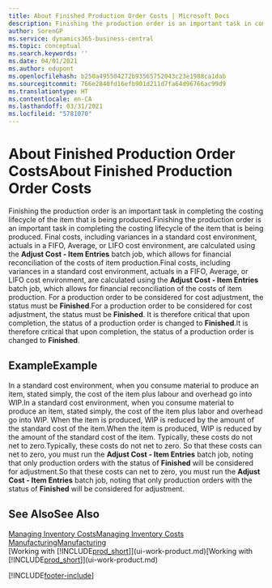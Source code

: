 ```yaml
---
title: About Finished Production Order Costs | Microsoft Docs
description: Finishing the production order is an important task in completing the costing lifecycle of the item that is being produced. Final costs, including variances in a standard cost environment, actuals in a FIFO, Average, or LIFO cost environment, are calculated using the Adjust Cost - Item Entries batch job.
author: SorenGP
ms.service: dynamics365-business-central
ms.topic: conceptual
ms.search.keywords: ''
ms.date: 04/01/2021
ms.author: edupont
ms.openlocfilehash: b250a495504272b93565752043c23e1988ca1dab
ms.sourcegitcommit: 766e2840fd16efb901d211d7fa64d96766ac99d9
ms.translationtype: HT
ms.contentlocale: en-CA
ms.lasthandoff: 03/31/2021
ms.locfileid: "5781070"
---
```

# <a name="about-finished-production-order-costs"></a><span data-ttu-id="94ce8-104">About Finished Production Order Costs</span><span class="sxs-lookup"><span data-stu-id="94ce8-104">About Finished Production Order Costs</span></span>
<span data-ttu-id="94ce8-105">Finishing the production order is an important task in completing the costing lifecycle of the item that is being produced.</span><span class="sxs-lookup"><span data-stu-id="94ce8-105">Finishing the production order is an important task in completing the costing lifecycle of the item that is being produced.</span></span> <span data-ttu-id="94ce8-106">Final costs, including variances in a standard cost environment, actuals in a FIFO, Average, or LIFO cost environment, are calculated using the **Adjust Cost - Item Entries** batch job, which allows for financial reconciliation of the costs of item production.</span><span class="sxs-lookup"><span data-stu-id="94ce8-106">Final costs, including variances in a standard cost environment, actuals in a FIFO, Average, or LIFO cost environment, are calculated using the **Adjust Cost - Item Entries** batch job, which allows for financial reconciliation of the costs of item production.</span></span> <span data-ttu-id="94ce8-107">For a production order to be considered for cost adjustment, the status must be **Finished**.</span><span class="sxs-lookup"><span data-stu-id="94ce8-107">For a production order to be considered for cost adjustment, the status must be **Finished**.</span></span> <span data-ttu-id="94ce8-108">It is therefore critical that upon completion, the status of a production order is changed to **Finished**.</span><span class="sxs-lookup"><span data-stu-id="94ce8-108">It is therefore critical that upon completion, the status of a production order is changed to **Finished**.</span></span>  

## <a name="example"></a><span data-ttu-id="94ce8-109">Example</span><span class="sxs-lookup"><span data-stu-id="94ce8-109">Example</span></span>  
 <span data-ttu-id="94ce8-110">In a standard cost environment, when you consume material to produce an item, stated simply, the cost of the item plus labour and overhead go into WIP.</span><span class="sxs-lookup"><span data-stu-id="94ce8-110">In a standard cost environment, when you consume material to produce an item, stated simply, the cost of the item plus labor and overhead go into WIP.</span></span> <span data-ttu-id="94ce8-111">When the item is produced, WIP is reduced by the amount of the standard cost of the item.</span><span class="sxs-lookup"><span data-stu-id="94ce8-111">When the item is produced, WIP is reduced by the amount of the standard cost of the item.</span></span> <span data-ttu-id="94ce8-112">Typically, these costs do not net to zero.</span><span class="sxs-lookup"><span data-stu-id="94ce8-112">Typically, these costs do not net to zero.</span></span> <span data-ttu-id="94ce8-113">So that these costs can net to zero, you must run the **Adjust Cost - Item Entries** batch job, noting that only production orders with the status of **Finished** will be considered for adjustment.</span><span class="sxs-lookup"><span data-stu-id="94ce8-113">So that these costs can net to zero, you must run the **Adjust Cost - Item Entries** batch job, noting that only production orders with the status of **Finished** will be considered for adjustment.</span></span>  

## <a name="see-also"></a><span data-ttu-id="94ce8-114">See Also</span><span class="sxs-lookup"><span data-stu-id="94ce8-114">See Also</span></span>  
[<span data-ttu-id="94ce8-115">Managing Inventory Costs</span><span class="sxs-lookup"><span data-stu-id="94ce8-115">Managing Inventory Costs</span></span>](finance-manage-inventory-costs.md)  
[<span data-ttu-id="94ce8-116">Manufacturing</span><span class="sxs-lookup"><span data-stu-id="94ce8-116">Manufacturing</span></span>](production-manage-manufacturing.md)  
<span data-ttu-id="94ce8-117">[Working with [!INCLUDE[prod_short](includes/prod_short.md)]](ui-work-product.md)</span><span class="sxs-lookup"><span data-stu-id="94ce8-117">[Working with [!INCLUDE[prod_short](includes/prod_short.md)]](ui-work-product.md)</span></span>


[!INCLUDE[footer-include](includes/footer-banner.md)]